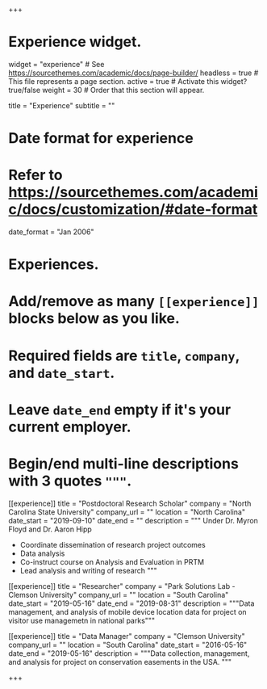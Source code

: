 +++
# Experience widget.
widget = "experience"  # See https://sourcethemes.com/academic/docs/page-builder/
headless = true  # This file represents a page section.
active = true  # Activate this widget? true/false
weight = 30  # Order that this section will appear.

title = "Experience"
subtitle = ""

# Date format for experience
#   Refer to https://sourcethemes.com/academic/docs/customization/#date-format
date_format = "Jan 2006"

# Experiences.
#   Add/remove as many `[[experience]]` blocks below as you like.
#   Required fields are `title`, `company`, and `date_start`.
#   Leave `date_end` empty if it's your current employer.
#   Begin/end multi-line descriptions with 3 quotes `"""`.
[[experience]]
  title = "Postdoctoral Research Scholar"
  company = "North Carolina State University"
  company_url = ""
  location = "North Carolina"
  date_start = "2019-09-10"
  date_end = ""
  description = """
  Under Dr. Myron Floyd and Dr. Aaron Hipp
  - Coordinate dissemination of research project outcomes
  - Data analysis
  - Co-instruct course on Analysis and Evaluation in PRTM
  - Lead analysis and writing of research
  """

[[experience]]
  title = "Researcher"
  company = "Park Solutions Lab - Clemson University"
  company_url = ""
  location = "South Carolina"
  date_start = "2019-05-16"
  date_end = "2019-08-31"
  description = """Data management, and analysis of mobile device location data for project on visitor use managemetn in national parks"""
  
[[experience]]
  title = "Data Manager"
  company = "Clemson University"
  company_url = ""
  location = "South Carolina"
  date_start = "2016-05-16"
  date_end = "2019-05-16"
  description = """Data collection, management, and analysis for project on conservation easements in the USA. """

+++
